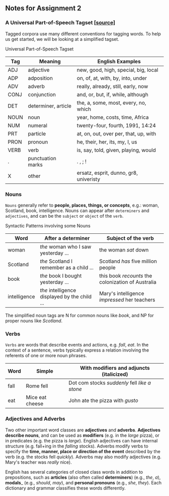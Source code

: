 ## Notes for Assignment 2

### A Universal Part-of-Speech Tagset [[source]](https://www.nltk.org/book/ch05.html#tab-universal-tagset)

Tagged corpora use many different conventions for tagging words. To help us get started, we will be looking at a simplified tagset.

Universal Part-of-Speech Tagset

| Tag | Meaning | English Examples |
| - | - | - |
| ADJ | adjective | new, good, high, special, big, local |
| ADP | adposition | on, of, at, with, by, into, under |
| ADV | adverb | really, already, still, early, now |
| CONJ | conjunction | and, or, but, if, while, although |
| DET | determiner, article | the, a, some, most, every, no, which |
| NOUN | noun | year, home, costs, time, Africa |
| NUM | numeral | twenty-four, fourth, 1991, 14:24 |
| PRT | particle | at, on, out, over per, that, up, with |
| PRON | pronoun | he, their, her, its, my, I, us |
| VERB | verb | is, say, told, given, playing, would |
| . | punctuation marks | . , ; ! |
| X | other | ersatz, esprit, dunno, gr8, univeristy |

### Nouns

`Nouns` generally refer to __people, places, things, or concepts__, e.g.: woman, Scotland, book, intelligence. Nouns can appear after `determiners` and `adjectives`, and can be the `subject` or `object` of the `verb`.

Syntactic Patterns involving some Nouns

| Word | After a determiner | Subject of the verb |
| - | - | - |
| woman | _the_ woman who I saw yesterday ... | the woman _sat_ down |
| Scotland | _the_ Scotland I remember as a child ... | Scotland _has_ five million people |
| book | _the_ book I bought yesterday ... | this book _recounts_ the colonization of Australia |
| intelligence | _the_ intelligence displayed by the child ... | Mary's intelligence _impressed_ her teachers |

The simplified noun tags are N for common nouns like _book_, and NP for proper nouns like _Scotland_.

### Verbs

`Verbs` are words that describe events and actions, e.g. _fall_, _eat_. In the context of a sentence, verbs typically express a relation involving the referents of one or more noun phrases.

| Word | Simple | With modifiers and adjuncts (italicized) |
| - | - | - |
| fall | Rome fell | Dot com stocks _suddenly_ fell _like a stone_ |
| eat | Mice eat cheese | John ate the pizza with _gusto_ |

### Adjectives and Adverbs

Two other important word classes are __adjectives__ and __adverbs__. __Adjectives describe nouns__, and can be used as __modifiers__ (e.g. in the _large_ pizza), or in predicates (e.g. the pizza is _large_). English adjectives can have internal structure (e.g. fall+ing in the _falling_ stocks). Adverbs modify verbs to specify the __time, manner, place or direction of the event__ described by the verb (e.g. the stocks fell _quickly_). Adverbs may also modify adjectives (e.g. Mary's teacher was _really_ nice).

English has several categories of closed class words in addition to prepositions, such as __articles__ (also often called __determiners__) (e.g., _the_, _a_), __modals___ (e.g., _should_, _may_), and __personal pronouns__ (e.g., _she_, _they_). Each dictionary and grammar classifies these words differently.